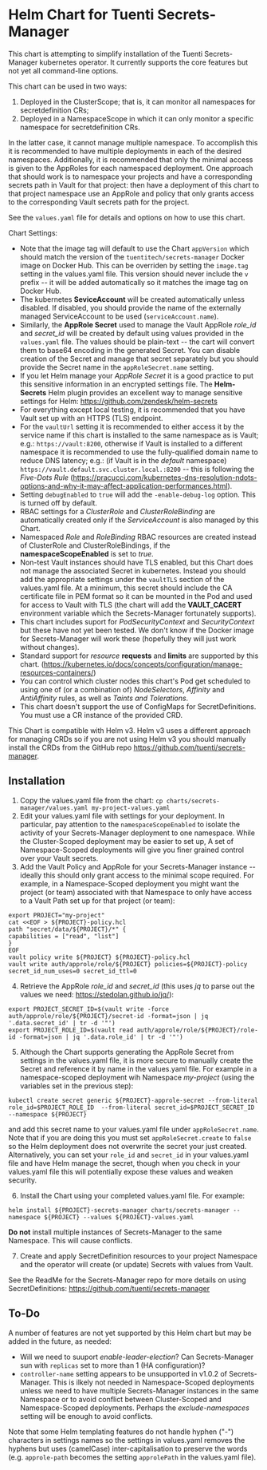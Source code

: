Helm Chart for Tuenti Secrets-Manager
=====================================

This chart is attempting to simplify installation of the Tuenti Secrets-Manager kubernetes operator.  It currently supports the core features but not yet all command-line options.

This chart can be used in two ways:
   1) Deployed in the ClusterScope; that is, it can monitor all namespaces for secretdefinition CRs;
   2) Deployed in a NamespaceScope in which it can only monitor a specific namespace for secretdefinition CRs.

In the latter case, it cannot manage multiple namespace.  To accomplish this it is recommended to have multiple deployments in each of the desired namespaces.  Additionally, it is recommended that only the minimal access is given to the AppRoles for each namespaced deployment.  One approach that should work is to namespace your projects and have a corresponding secrets path in Vault for that project: then have a deployment of this chart to that project namespace use an AppRole and policy that only grants access to the corresponding Vault secrets path for the project.

See the `values.yaml` file for details and options on how to use this chart.

Chart Settings:
 - Note that the image tag will default to use the Chart `appVersion` which should match the version of the `tuentitech/secrets-manager`  Docker image on Docker Hub.  This can be overriden by setting the `image.tag` setting in the values.yaml file.  This version should never include the `v` prefix -- it will be added automatically so it matches the image tag on Docker Hub.
 - The kubernetes **SeviceAccount** will be created automatically unless disabled.  If disabled, you should provide the name of the externally managed ServiceAccount to be used (`serviceAccount.name`).
 - Similarly, the **AppRole Secret** used to manage the Vault AppRole *role_id* and *secret_id* will be created by default using values provided in the `values.yaml` file.  The values should be plain-text -- the cart will convert them to base64 encoding in the generated Secret.  You can disable creation of the Secret and manage that secret separately but you should provide the Secret name in the `appRoleSecret.name` setting.
 - If you let Helm manage your *AppRole Secret* it is a good practice to put this sensitive information in an encrypted settings file.  The **Helm-Secrets** Helm plugin provides an excellent way to manage sensitive settings for Helm:  https://github.com/zendesk/helm-secrets
 - For everything except local testing, it is recommended that you have Vault set up with an HTTPS (TLS) endpoint.
 - For the `vaultUrl` setting it is recommended to either access it by the service name if this chart is installed to the same namespace as is Vault; e.g.: `https://vault:8200`, otherwise if Vault is installed to a different namespace it is recommended to use the fully-qualified domain name to reduce DNS latency; e.g.: (if Vault is in the *default* namespace) `https://vault.default.svc.cluster.local.:8200` -- this is following the *Five-Dots Rule* (https://pracucci.com/kubernetes-dns-resolution-ndots-options-and-why-it-may-affect-application-performances.html).
 - Setting `debugEnabled` to `true` will add the `-enable-debug-log` option.  This is turned off by default.
 - RBAC settings for a _ClusterRole_ and _ClusterRoleBinding_ are automatically created only if the _ServiceAccount_ is also managed by this Chart.
 - Namespaced _Role_ and _RoleBinding_ RBAC resources are created instead of ClusterRole and ClusterRoleBindings, if the **namespaceScopeEnabled** is set to *true*.
 - Non-test Vault instances should have TLS enabled, but this Chart does not manage the associated Secret in kubernetes.  Instead you should add the appropriate settings under the `vaultTLS` section of the values.yaml file.  At a minimum, this secret should include the CA certificate file in PEM format so it can be mounted in the Pod and used for access to Vault with TLS (the chart will add the **VAULT_CACERT** environment variable which the Secrets-Manager fortunately supports).
 - This chart includes suport for *PodSecurityContext* and *SecurityContext* but these have not yet been tested.  We don't know if the Docker image for Secrets-Manager will work these (hopefully they will just work without changes).
 - Standard support for *resource* **requests** and **limits** are supported by this chart. (https://kubernetes.io/docs/concepts/configuration/manage-resources-containers/)
 - You can control which cluster nodes this chart's Pod get scheduled to using one of (or a combination of) *NodeSelectors*, *Affinity* and *AntiAffinity* rules, as well as *Taints and Tolerations*.
 - This chart doesn't support the use of ConfigMaps for SecretDefinitions.  You must use a CR instance of the provided CRD.

 This Chart is compatible with Helm v3.  Helm v3 uses a different approach for managing CRDs so if you are not using Helm v3 you should manually install the CRDs from the GitHub repo https://github.com/tuenti/secrets-manager.

 Installation
 ------------

1. Copy the values.yaml file from the chart:
   `cp charts/secrets-manager/values.yaml my-project-values.yaml`
2. Edit your values.yaml file with settings for your deployment.  In particular, pay attention to the `namespaceScopeEnabled` to isolate the activity of your Secrets-Manager deployment to one namespace.  While the Cluster-Scoped deployment may be easier to set up, A set of Namespace-Scoped deployments will give you finer grained control over your Vault secrets.
3. Add the Vault Policy and AppRole for your Secrets-Manager instance -- ideally this should only grant access to the minimal scope required.  For example, in a Namespace-Scoped deployment you might want the project (or team) associated with that Namespace to only have access to a Vault Path set up for that project (or team):
```
export PROJECT="my-project"
cat <<EOF > ${PROJECT}-policy.hcl
path "secret/data/${PROJECT}/*" {
capabilities = ["read", "list"]
}
EOF
vault policy write ${PROJECT} ${PROJECT}-policy.hcl
vault write auth/approle/role/${PROJECT} policies=${PROJECT}-policy secret_id_num_uses=0 secret_id_ttl=0
```
4. Retrieve the AppRole *role_id* and *secret_id* (this uses *jq* to parse out the values we need: https://stedolan.github.io/jq/):
```
export PROJECT_SECRET_ID=$(vault write -force auth/approle/role/${PROJECT}/secret-id -format=json | jq '.data.secret_id' | tr -d '"')
export PROJECT_ROLE_ID=$(vault read auth/approle/role/${PROJECT}/role-id -format=json | jq '.data.role_id' | tr -d '"')
```
5. Although the Chart supports generating the AppRole Secret from settings in the values.yaml file, it is more secure to manually create the Secret and reference it by name in the values.yaml file.  For example in a namespace-scoped deployment wih Namespace *my-project* (using the variables set in the previous step):
```
kubectl create secret generic ${PROJECT}-approle-secret --from-literal role_id=$PROJECT_ROLE_ID  --from-literal secret_id=$PROJECT_SECRET_ID --namespace ${PROJECT}
```
and add this secret name to your values.yaml file under `appRoleSecret.name`.  Note that if you are doing this you must set `appRoleSecret.create` to `false` so the Helm deployment does not overwrite the secret your just created.  Alternatively, you can set your `role_id` and `secret_id` in your values.yaml file and have Helm manage the secret, though when you check in your values.yaml file this will potentially expose these values and weaken security.

6. Install the Chart using your completed values.yaml file.  For example:
```
helm install ${PROJECT}-secrets-manager charts/secrets-manager --namespace ${PROJECT} --values ${PROJECT}-values.yaml
```
  **Do not** install multiple instances of Secrets-Manager to the same Namespace.  This will cause conflicts.

7. Create and apply SecretDefinition resources to your project Namespace and the operator will create (or update) Secrets with values from Vault.

See the ReadMe for the Secrets-Manager repo for more details on using SecretDefinitions:  https://github.com/tuenti/secrets-manager

To-Do
-----
A number of features are not yet supported by this Helm chart but may be added in the future, as needed:
 - Will we need to suuport *enable-leader-election*?  Can Secrets-Manager sun with `replicas` set to more than 1 (HA configuration)?
 - `controller-name` setting appears to be unsupported in v1.0.2 of Secrets-Manager.  This is ilkely not needed in Namespace-Scoped deployments unless we need to have multiple Secrets-Manager instances in the same Namespace or to avoid conflict between Cluster-Scoped and Namespace-Scoped deployments.  Perhaps the *exclude-namespaces* setting will be enough to avoid conflicts.

 Note that some Helm templating features do not handle hyphen ("-") characters in settings names so the settings in values.yaml removes the hyphens but uses (camelCase) inter-capitalisation to preserve the words (e.g. `approle-path` becomes the setting `approlePath` in the values.yaml file).
